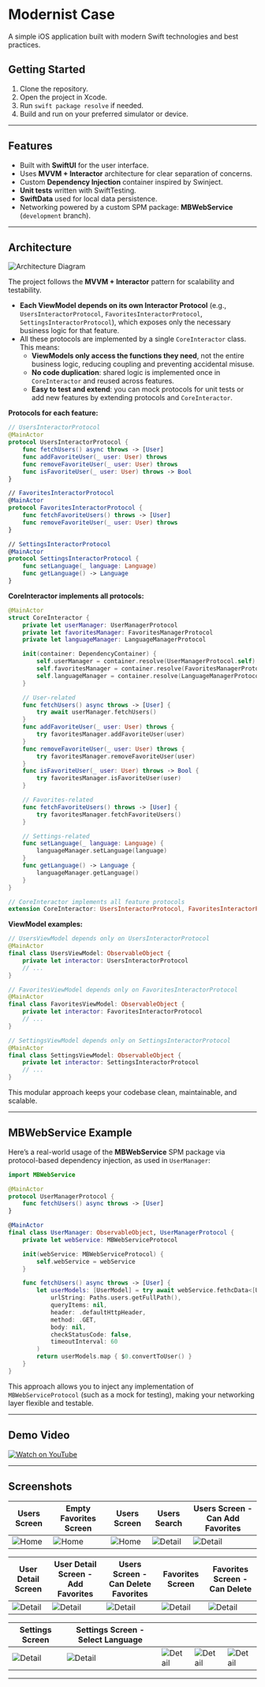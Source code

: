 # Modernist Case

A simple iOS application built with modern Swift technologies and best practices.

## Getting Started

1. Clone the repository.
2. Open the project in Xcode.
3. Run `swift package resolve` if needed.
4. Build and run on your preferred simulator or device.

---

## Features

- Built with **SwiftUI** for the user interface.
- Uses **MVVM + Interactor** architecture for clear separation of concerns.
- Custom **Dependency Injection** container inspired by Swinject.
- **Unit tests** written with SwiftTesting.
- **SwiftData** used for local data persistence.
- Networking powered by a custom SPM package: **MBWebService** (`development` branch).

---


## Architecture

![Architecture Diagram](architecture/diagram.png)

The project follows the **MVVM + Interactor** pattern for scalability and testability.

- **Each ViewModel depends on its own Interactor Protocol** (e.g., `UsersInteractorProtocol`, `FavoritesInteractorProtocol`, `SettingsInteractorProtocol`), which exposes only the necessary business logic for that feature.
- All these protocols are implemented by a single `CoreInteractor` class. This means:
  - **ViewModels only access the functions they need**, not the entire business logic, reducing coupling and preventing accidental misuse.
  - **No code duplication**: shared logic is implemented once in `CoreInteractor` and reused across features.
  - **Easy to test and extend**: you can mock protocols for unit tests or add new features by extending protocols and `CoreInteractor`.

**Protocols for each feature:**

```swift
// UsersInteractorProtocol
@MainActor
protocol UsersInteractorProtocol {
    func fetchUsers() async throws -> [User]
    func addFavoriteUser(_ user: User) throws
    func removeFavoriteUser(_ user: User) throws
    func isFavoriteUser(_ user: User) throws -> Bool
}

// FavoritesInteractorProtocol
@MainActor
protocol FavoritesInteractorProtocol {
    func fetchFavoriteUsers() throws -> [User]
    func removeFavoriteUser(_ user: User) throws
}

// SettingsInteractorProtocol
@MainActor
protocol SettingsInteractorProtocol {
    func setLanguage(_ language: Language)
    func getLanguage() -> Language
}
```

**CoreInteractor implements all protocols:**

```swift
@MainActor
struct CoreInteractor {
    private let userManager: UserManagerProtocol
    private let favoritesManager: FavoritesManagerProtocol
    private let languageManager: LanguageManagerProtocol

    init(container: DependencyContainer) {
        self.userManager = container.resolve(UserManagerProtocol.self)!
        self.favoritesManager = container.resolve(FavoritesManagerProtocol.self)!
        self.languageManager = container.resolve(LanguageManagerProtocol.self)!
    }

    // User-related
    func fetchUsers() async throws -> [User] {
        try await userManager.fetchUsers()
    }
    func addFavoriteUser(_ user: User) throws {
        try favoritesManager.addFavoriteUser(user)
    }
    func removeFavoriteUser(_ user: User) throws {
        try favoritesManager.removeFavoriteUser(user)
    }
    func isFavoriteUser(_ user: User) throws -> Bool {
        try favoritesManager.isFavoriteUser(user)
    }

    // Favorites-related
    func fetchFavoriteUsers() throws -> [User] {
        try favoritesManager.fetchFavoriteUsers()
    }

    // Settings-related
    func setLanguage(_ language: Language) {
        languageManager.setLanguage(language)
    }
    func getLanguage() -> Language {
        languageManager.getLanguage()
    }
}

// CoreInteractor implements all feature protocols
extension CoreInteractor: UsersInteractorProtocol, FavoritesInteractorProtocol, SettingsInteractorProtocol {}
```

**ViewModel examples:**

```swift
// UsersViewModel depends only on UsersInteractorProtocol
@MainActor
final class UsersViewModel: ObservableObject {
    private let interactor: UsersInteractorProtocol
    // ...
}

// FavoritesViewModel depends only on FavoritesInteractorProtocol
@MainActor
final class FavoritesViewModel: ObservableObject {
    private let interactor: FavoritesInteractorProtocol
    // ...
}

// SettingsViewModel depends only on SettingsInteractorProtocol
@MainActor
final class SettingsViewModel: ObservableObject {
    private let interactor: SettingsInteractorProtocol
    // ...
}
```

This modular approach keeps your codebase clean, maintainable, and scalable.

---

## MBWebService Example

Here’s a real-world usage of the **MBWebService** SPM package via protocol-based dependency injection, as used in `UserManager`:

```swift
import MBWebService

@MainActor
protocol UserManagerProtocol {
    func fetchUsers() async throws -> [User]
}

@MainActor
final class UserManager: ObservableObject, UserManagerProtocol {
    private let webService: MBWebServiceProtocol

    init(webService: MBWebServiceProtocol) {
        self.webService = webService
    }

    func fetchUsers() async throws -> [User] {
        let userModels: [UserModel] = try await webService.fethcData<[UserModel]>(
            urlString: Paths.users.getFullPath(),
            queryItems: nil,
            header: .defaultHttpHeader,
            method: .GET,
            body: nil,
            checkStatusCode: false,
            timeoutInterval: 60
        )
        return userModels.map { $0.convertToUser() }
    }
}
```

This approach allows you to inject any implementation of `MBWebServiceProtocol` (such as a mock for testing), making your networking layer flexible and testable.

---

## Demo Video

[![Watch on YouTube](https://img.youtube.com/vi/YOUR_VIDEO_ID/0.jpg)](https://youtube.com/watch?v=YOUR_VIDEO_ID)

---

## Screenshots

| Users Screen | Empty Favorites Screen | Users Screen | Users Search | Users Screen - Can Add Favorites |
|-------------|---------------|-------------|---------------| ---------------|
| ![Home](https://github.com/developerburakgul/ModernistYazilimCase/blob/main/screenshots/users.png) | ![Home](https://github.com/developerburakgul/ModernistYazilimCase/blob/main/screenshots/favorites-empty.png) | ![Home](https://github.com/developerburakgul/ModernistYazilimCase/blob/main/screenshots/users.png) | ![Detail](https://github.com/developerburakgul/ModernistYazilimCase/blob/main/screenshots/users-search.png) | ![Detail](https://github.com/developerburakgul/ModernistYazilimCase/blob/main/screenshots/users-can-add-favorite.png) |


 | User Detail Screen | User Detail Screen - Add Favorites | Users Screen - Can Delete Favorites | Favorites Screen  | Favorites Screen - Can Delete |
|-------------|---------------|-------------|---------------| ---------------|
| ![Detail](https://github.com/developerburakgul/ModernistYazilimCase/blob/main/screenshots/userDetail-noFavorite.png) | ![Detail](https://github.com/developerburakgul/ModernistYazilimCase/blob/main/screenshots/userDetail-addFavorite.png) |  ![Detail](https://github.com/developerburakgul/ModernistYazilimCase/blob/main/screenshots/users-can-delete-favorite.png) |  ![Detail](https://github.com/developerburakgul/ModernistYazilimCase/blob/main/screenshots/favorites-non-empty.png) |   ![Detail](https://github.com/developerburakgul/ModernistYazilimCase/blob/main/screenshots/favorites-can-delete.png) | 

 | Settings Screen | Settings Screen - Select Language | |  |  |
|-------------|---------------| ---------------| ---------------| ---------------|
| ![Detail](https://github.com/developerburakgul/ModernistYazilimCase/blob/main/screenshots/settings-english.png) | ![Detail](https://github.com/developerburakgul/ModernistYazilimCase/blob/main/screenshots/settings-select-langugae.png) |  ![Detail](https://github.com/developerburakgul/ModernistYazilimCase/blob/main/screenshots/settings-select-langugae.png) |  ![Detail](https://github.com/developerburakgul/ModernistYazilimCase/blob/main/screenshots/settings-select-langugae.png) |  ![Detail](https://github.com/developerburakgul/ModernistYazilimCase/blob/main/screenshots/settings-select-langugae.png) | 

---
